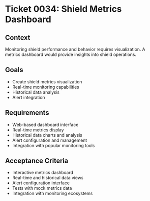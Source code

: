# Ticket 0034: Shield Metrics Dashboard

## Context
Monitoring shield performance and behavior requires visualization. A metrics dashboard would provide insights into shield operations.

## Goals
- Create shield metrics visualization
- Real-time monitoring capabilities
- Historical data analysis
- Alert integration

## Requirements
- Web-based dashboard interface
- Real-time metrics display
- Historical data charts and analysis
- Alert configuration and management
- Integration with popular monitoring tools

## Acceptance Criteria
- Interactive metrics dashboard
- Real-time and historical data views
- Alert configuration interface
- Tests with mock metrics data
- Integration with monitoring ecosystems